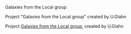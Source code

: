 Galaxies from the Local group

Project "Galaxies from the Local group" created by U.Glahn

Project [Galaxies from the Local group](http://www.deepsky-visuell.de/Projekte/Lokale_Gruppe.htm), created by U.Glahn